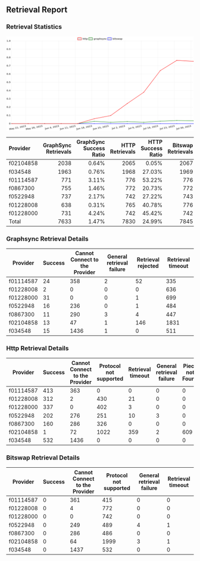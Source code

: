 ## Retrieval Report
### Retrieval Statistics
<img src="https://raw.githubusercontent.com/data-preservation-programs/filplus-checker-assets/main/filecoin-project/filecoin-plus-large-datasets/issues/1624/1690859457655.png"/>

| Provider  | GraphSync Retrievals | GraphSync Success Ratio | HTTP Retrievals | HTTP Success Ratio | Bitswap Retrievals | Bitswap Success Ratio |
| :-------- | -------------------: | ----------------------: | --------------: | -----------------: | -----------------: | --------------------: |
| f02104858 |                 2038 |                   0.64% |            2065 |              0.05% |               2067 |                 0.00% |
| f034548   |                 1963 |                   0.76% |            1968 |             27.03% |               1969 |                 0.00% |
| f01114587 |                  771 |                   3.11% |             776 |             53.22% |                776 |                 0.00% |
| f0867300  |                  755 |                   1.46% |             772 |             20.73% |                772 |                 0.00% |
| f0522948  |                  737 |                   2.17% |             742 |             27.22% |                743 |                 0.00% |
| f01228008 |                  638 |                   0.31% |             765 |             40.78% |                776 |                 0.00% |
| f01228000 |                  731 |                   4.24% |             742 |             45.42% |                742 |                 0.00% |
| Total     |                 7633 |                   1.47% |            7830 |             24.99% |               7845 |                 0.00% |

### Graphsync Retrieval Details
| Provider  | Success | Cannot Connect to the Provider | General retrieval failure | Retrieval rejected | Retrieval timeout |
| --------- | ------- | ------------------------------ | ------------------------- | ------------------ | ----------------- |
| f01114587 | 24      | 358                            | 2                         | 52                 | 335               |
| f01228008 | 2       | 0                              | 0                         | 0                  | 636               |
| f01228000 | 31      | 0                              | 0                         | 1                  | 699               |
| f0522948  | 16      | 236                            | 0                         | 1                  | 484               |
| f0867300  | 11      | 290                            | 3                         | 4                  | 447               |
| f02104858 | 13      | 47                             | 1                         | 146                | 1831              |
| f034548   | 15      | 1436                           | 1                         | 0                  | 511               |

### Http Retrieval Details
| Provider  | Success | Cannot Connect to the Provider | Protocol not supported | Retrieval timeout | General retrieval failure | Piece not Found |
| --------- | ------- | ------------------------------ | ---------------------- | ----------------- | ------------------------- | --------------- |
| f01114587 | 413     | 363                            | 0                      | 0                 | 0                         | 0               |
| f01228008 | 312     | 2                              | 430                    | 21                | 0                         | 0               |
| f01228000 | 337     | 0                              | 402                    | 3                 | 0                         | 0               |
| f0522948  | 202     | 276                            | 251                    | 10                | 3                         | 0               |
| f0867300  | 160     | 286                            | 326                    | 0                 | 0                         | 0               |
| f02104858 | 1       | 72                             | 1022                   | 359               | 2                         | 609             |
| f034548   | 532     | 1436                           | 0                      | 0                 | 0                         | 0               |

### Bitswap Retrieval Details
| Provider  | Success | Cannot Connect to the Provider | Protocol not supported | General retrieval failure | Retrieval timeout |
| --------- | ------- | ------------------------------ | ---------------------- | ------------------------- | ----------------- |
| f01114587 | 0       | 361                            | 415                    | 0                         | 0                 |
| f01228008 | 0       | 4                              | 772                    | 0                         | 0                 |
| f01228000 | 0       | 0                              | 742                    | 0                         | 0                 |
| f0522948  | 0       | 249                            | 489                    | 4                         | 1                 |
| f0867300  | 0       | 286                            | 486                    | 0                         | 0                 |
| f02104858 | 0       | 64                             | 1999                   | 3                         | 1                 |
| f034548   | 0       | 1437                           | 532                    | 0                         | 0                 |

